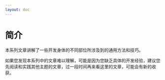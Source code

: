 ```yaml
---
layout: doc
---
```


# 简介
本系列文章讲解了一些开发身体的不同部位所涉及到的通用方法和技巧。

如果您发现本系列中的文章难以理解，可能是因为您缺乏具体的开发经验，建议您先阅读和实践其他主题的文章，过一段时间再来看这里的文章，可能会有新的收获。